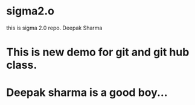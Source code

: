 # sigma2.o
this is sigma 2.0 repo.
Deepak Sharma
# This is new demo for git and git hub class.
# Deepak sharma is a good boy...